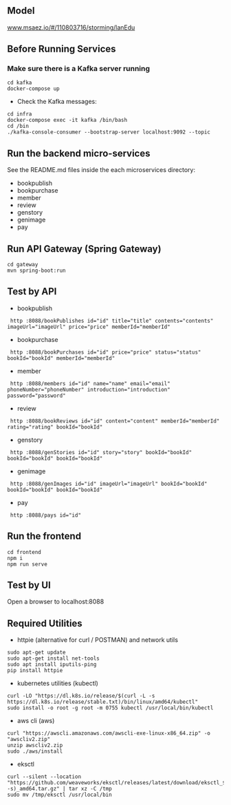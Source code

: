 # 

## Model
www.msaez.io/#/110803716/storming/lanEdu

## Before Running Services
### Make sure there is a Kafka server running
```
cd kafka
docker-compose up
```
- Check the Kafka messages:
```
cd infra
docker-compose exec -it kafka /bin/bash
cd /bin
./kafka-console-consumer --bootstrap-server localhost:9092 --topic
```

## Run the backend micro-services
See the README.md files inside the each microservices directory:

- bookpublish
- bookpurchase
- member
- review
- genstory
- genimage
- pay


## Run API Gateway (Spring Gateway)
```
cd gateway
mvn spring-boot:run
```

## Test by API
- bookpublish
```
 http :8088/bookPublishes id="id" title="title" contents="contents" imageUrl="imageUrl" price="price" memberId="memberId" 
```
- bookpurchase
```
 http :8088/bookPurchases id="id" price="price" status="status" bookId="bookId" memberId="memberId" 
```
- member
```
 http :8088/members id="id" name="name" email="email" phoneNumber="phoneNumber" introduction="introduction" password="password" 
```
- review
```
 http :8088/bookReviews id="id" content="content" memberId="memberId" rating="rating" bookId="bookId" 
```
- genstory
```
 http :8088/genStories id="id" story="story" bookId="bookId" bookId="bookId" bookId="bookId" 
```
- genimage
```
 http :8088/genImages id="id" imageUrl="imageUrl" bookId="bookId" bookId="bookId" bookId="bookId" 
```
- pay
```
 http :8088/pays id="id" 
```


## Run the frontend
```
cd frontend
npm i
npm run serve
```

## Test by UI
Open a browser to localhost:8088

## Required Utilities

- httpie (alternative for curl / POSTMAN) and network utils
```
sudo apt-get update
sudo apt-get install net-tools
sudo apt install iputils-ping
pip install httpie
```

- kubernetes utilities (kubectl)
```
curl -LO "https://dl.k8s.io/release/$(curl -L -s https://dl.k8s.io/release/stable.txt)/bin/linux/amd64/kubectl"
sudo install -o root -g root -m 0755 kubectl /usr/local/bin/kubectl
```

- aws cli (aws)
```
curl "https://awscli.amazonaws.com/awscli-exe-linux-x86_64.zip" -o "awscliv2.zip"
unzip awscliv2.zip
sudo ./aws/install
```

- eksctl 
```
curl --silent --location "https://github.com/weaveworks/eksctl/releases/latest/download/eksctl_$(uname -s)_amd64.tar.gz" | tar xz -C /tmp
sudo mv /tmp/eksctl /usr/local/bin
```


